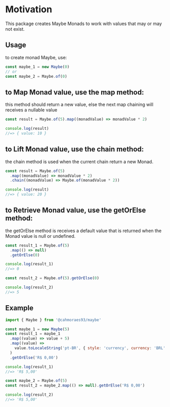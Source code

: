 # Motivation

This package creates Maybe Monads to work with values that may or may not exist.

## Usage

to create monad Maybe, use:

```js
const maybe_1 = new Maybe(0)
// or
const maybe_2 = Maybe.of(0)
```

## to <strong>Map</strong> Monad value, use the map method:

this method should return a new value, else the next map chaining will receives a nullable value

```js
const result = Maybe.of(5).map((monadValue) => monadValue * 2)

console.log(result)
//=> { value: 10 }
```

## to <strong>Lift</strong> Monad value, use the chain method:

the chain method is used when the current chain return a new Monad.

```js
const result = Maybe.of(5)
  .map((monadValue) => monadValue * 2)
  .chain((monadValue) => Maybe.of(monadValue * 2))

console.log(result)
//=> { value: 20 }
```

## to <strong>Retrieve</strong> Monad value, use the getOrElse method:

the getOrElse method is receives a default value that is returned when the Monad value is null or undefined.

```js
const result_1 = Maybe.of(5)
  .map(() => null)
  .getOrElse(0)

console.log(result_1)
//=> 0

const result_2 = Maybe.of(5).getOrElse(0)

console.log(result_2)
//=> 5
```

## Example

```js
import { Maybe } from '@cahmoraes93/maybe'

const maybe_1 = new Maybe(5)
const result_1 = maybe_1
  .map((value) => value + 5)
  .map((value) =>
    value.toLocaleString('pt-BR', { style: 'currency', currency: 'BRL' }),
  )
  .getOrElse('R$ 0,00')

console.log(result_1)
//=> 'R$ 5,00'

const maybe_2 = Maybe.of(5)
const result_2 = maybe_2.map(() => null).getOrElse('R$ 0,00')

console.log(result_2)
//=> 'R$ 5,00'
```
